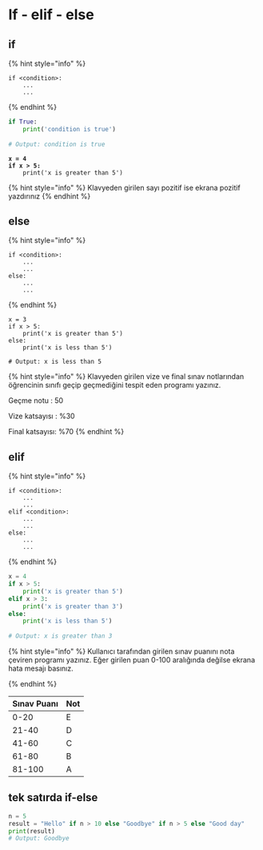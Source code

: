 # If - elif - else

## if

{% hint style="info" %}
```
if <condition>:
    ...
    ...
```
{% endhint %}

```python
if True:
    print('condition is true')
    
# Output: condition is true
```

<pre class="language-python"><code class="lang-python"><strong>x = 4
</strong><strong>if x > 5:
</strong>    print('x is greater than 5')</code></pre>

{% hint style="info" %}
Klavyeden girilen sayı pozitif ise ekrana pozitif yazdırınız
{% endhint %}

## else

{% hint style="info" %}
```
if <condition>:
    ...
    ...
else:
    ...
    ...
```
{% endhint %}

```
x = 3
if x > 5:
    print('x is greater than 5')
else:
    print('x is less than 5')

# Output: x is less than 5
```

{% hint style="info" %}
Klavyeden girilen vize ve final sınav notlarından öğrencinin sınıfı geçip geçmediğini tespit eden programı yazınız.&#x20;

Geçme notu : 50&#x20;

Vize katsayısı : %30&#x20;

Final katsayısı: %70
{% endhint %}

## elif

{% hint style="info" %}
```
if <condition>:
    ...
    ...
elif <condition>:
    ...
    ...
else:
    ...
    ...
```
{% endhint %}

```python
x = 4
if x > 5:
    print('x is greater than 5')
elif x > 3:
    print('x is greater than 3')
else:
    print('x is less than 5')
    
# Output: x is greater than 3
```

{% hint style="info" %}
Kullanıcı tarafından girilen sınav puanını nota çeviren programı yazınız. Eğer girilen puan 0-100 aralığında değilse ekrana hata mesajı basınız.


{% endhint %}

| Sınav Puanı | Not |
| ----------- | --- |
| 0-20        | E   |
| 21-40       | D   |
| 41-60       | C   |
| 61-80       | B   |
| 81-100      | A   |

## tek satırda if-else

```python
n = 5
result = "Hello" if n > 10 else "Goodbye" if n > 5 else "Good day"
print(result) 
# Output: Goodbye
```
